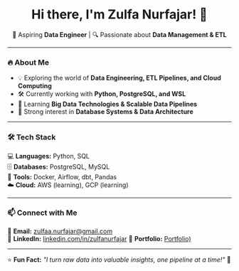 <h1 align="center">Hi there, I'm Zulfa Nurfajar! 👋</h1>
<p align="center">
  🚀 Aspiring <strong>Data Engineer</strong> | 🔍 Passionate about <strong>Data Management & ETL</strong>  
</p>

---

### 🔥 About Me  
- 💡 Exploring the world of **Data Engineering, ETL Pipelines, and Cloud Computing**  
- 🛠️ Currently working with **Python, PostgreSQL, and WSL**  
- 🌱 Learning **Big Data Technologies & Scalable Data Pipelines**  
- 🎯 Strong interest in **Database Systems & Data Architecture**  

---

### 🛠️ Tech Stack  
💻 **Languages:** Python, SQL  
🗄️ **Databases:** PostgreSQL, MySQL  
🔧 **Tools:** Docker, Airflow, dbt, Pandas  
☁️ **Cloud:** AWS (learning), GCP (learning)  

---

### 📫 Connect with Me  
📩 **Email:** zulfaa.nurfajar@gmail.com  
💼 **LinkedIn:** [linkedin.com/in/zulfanurfajar]([https://linkedin.com/in/yourprofile](https://www.linkedin.com/in/zulfanurfajar/))  
📂 **Portfolio:** [Portfolio)]([https://yourportfolio.com](https://docs.google.com/presentation/d/1xH07dVKfJI5hvOAI2Uiye9QJDfltJmg_KbuM_vH38kw/edit#slide=id.g32827ea493a_0_1))  

---

⭐ **Fun Fact:** *"I turn raw data into valuable insights, one pipeline at a time!"* 🚀  
